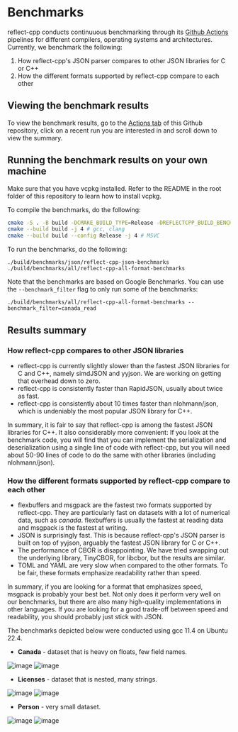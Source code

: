 # Benchmarks

reflect-cpp conducts continuuous benchmarking through its [Github Actions](https://github.com/getml/reflect-cpp/actions) pipelines for different compilers, operating systems 
and architectures. Currently, we benchmark the following:

1. How reflect-cpp's JSON parser compares to other JSON libraries for C or C++
2. How the different formats supported by reflect-cpp compare to each other

## Viewing the benchmark results

To view the benchmark results, go to the [Actions tab](https://github.com/getml/reflect-cpp/actions) 
of this Github repository, click on a recent run you are interested in and scroll down to view the summary.

## Running the benchmark results on your own machine

Make sure that you have vcpkg installed. Refer to the README in the root folder of
this repository to learn how to install vcpkg.

To compile the benchmarks, do the following:

```bash
cmake -S . -B build -DCMAKE_BUILD_TYPE=Release -DREFLECTCPP_BUILD_BENCHMARKS=ON
cmake --build build -j 4 # gcc, clang
cmake --build build --config Release -j 4 # MSVC
```

To run the benchmarks, do the following:

```
./build/benchmarks/json/reflect-cpp-json-benchmarks
./build/benchmarks/all/reflect-cpp-all-format-benchmarks
```

Note that the benchmarks are based on Google Benchmarks. You can use the `--benchmark_filter` flag
to only run some of the benchmarks:

```
./build/benchmarks/all/reflect-cpp-all-format-benchmarks --benchmark_filter=canada_read
```

## Results summary

### How reflect-cpp compares to other JSON libraries

- reflect-cpp is currently slightly slower than the fastest JSON libraries for C and C++, namely simdJSON and yyjson. We are working on getting that overhead down to zero.
- reflect-cpp is consistently faster than RapidJSON, usually about twice as fast.
- reflect-cpp is consistently about 10 times faster than nlohmann/json, which is undeniably the most popular JSON library for C++.

In summary, it is fair to say that reflect-cpp is among the fastest JSON libraries for C++. It also considerably more convenient: If you look at the benchmark code, you will find that you can implement the serialization and deserialization using a single line of code with reflect-cpp, but you will need about 50-90 lines of code to do the same with other libraries (including nlohmann/json).  

### How the different formats supported by reflect-cpp compare to each other

- flexbuffers and msgpack are the fastest two formats supported by reflect-cpp. They are particularly fast on datasets with a lot of numerical data, such as *canada*. flexbuffers is usually the fastest at reading data and msgpack is the fastest at writing.
- JSON is surprisingly fast. This is because reflect-cpp's JSON parser is built on top of yyjson, arguably the fastest JSON library for C or C++.
- The performance of CBOR is disappointing. We have tried swapping out the underlying library, TinyCBOR, for libcbor, but the results are similar.
- TOML and YAML are very slow when compared to the other formats. To be fair, these formats emphasize readability rather than speed.

In summary, if you are looking for a format that emphasizes speed, msgpack is probably your best bet. Not only does it perform very well on our benchmarks, but there are also many high-quality implementations in other languages. If you are looking for a good trade-off between speed and readability, you should probably just stick with JSON.

The benchmarks depicted below were conducted using gcc 11.4 on Ubuntu 22.4.

- **Canada** - dataset that is heavy on floats, few field names.

![image](img/canada_read.png)
![image](img/canada_write.png)

- **Licenses** - dataset that is nested, many strings.

![image](img/licenses_read.png)
![image](img/licenses_write.png)

- **Person** - very small dataset.

![image](img/person_read.png)
![image](img/person_write.png)
